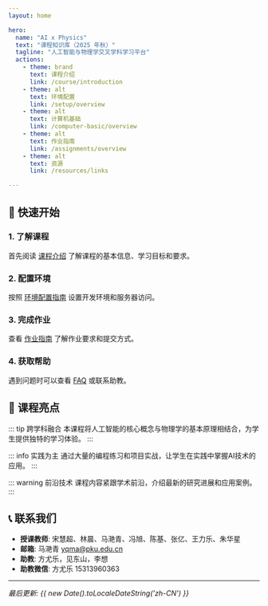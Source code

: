 ```yaml
---
layout: home

hero:
  name: "AI x Physics"
  text: "课程知识库（2025 年秋）"
  tagline: "人工智能与物理学交叉学科学习平台"
  actions:
    - theme: brand
      text: 课程介绍
      link: /course/introduction
    - theme: alt
      text: 环境配置
      link: /setup/overview
    - theme: alt
      text: 计算机基础
      link: /computer-basic/overview
    - theme: alt
      text: 作业指南
      link: /assignments/overview
    - theme: alt
      text: 资源
      link: /resources/links

---
```


## 🚀 快速开始

### 1. 了解课程
首先阅读 [课程介绍](./course/introduction) 了解课程的基本信息、学习目标和要求。

### 2. 配置环境
按照 [环境配置指南](./setup/overview) 设置开发环境和服务器访问。

### 3. 完成作业
查看 [作业指南](./assignments/overview) 了解作业要求和提交方式。

### 4. 获取帮助
遇到问题时可以查看 [FAQ](./resources/faq) 或联系助教。

## 🎯 课程亮点

::: tip 跨学科融合
本课程将人工智能的核心概念与物理学的基本原理相结合，为学生提供独特的学习体验。
:::

::: info 实践为主
通过大量的编程练习和项目实战，让学生在实践中掌握AI技术的应用。
:::

::: warning 前沿技术
课程内容紧跟学术前沿，介绍最新的研究进展和应用案例。
:::

## 📞 联系我们

- **授课教师**: 宋慧超、林晨、马滟青、冯旭、陈基、张亿、王力乐、朱华星
- **邮箱**: 马滟青 yqma@pku.edu.cn
- **助教**: 方尤乐，见东山，李想
- **助教微信**: 方尤乐 15313960363

---

*最后更新: {{ new Date().toLocaleDateString('zh-CN') }}*
